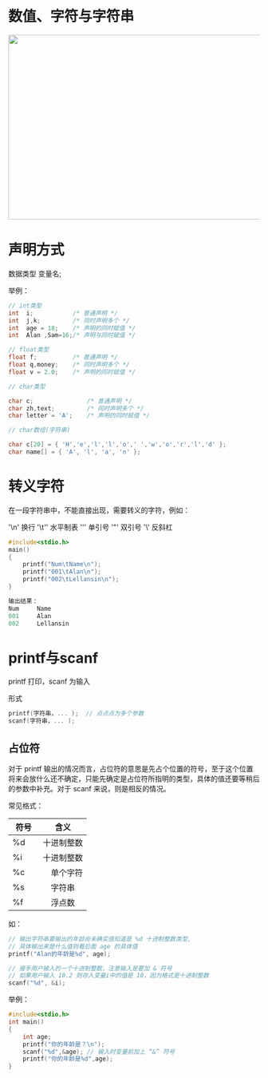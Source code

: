 数值、字符与字符串
============

<img class="alignnone" title="第2讲 数值、字符与字符串" src="http://pic002.cnblogs.com/images/2012/401241/2012101700414410.jpg" alt="" width="515" height="370" />

<h1>声明方式</h1>
数据类型 变量名;

举例：


```cpp
// int类型
int  i;           /* 普通声明 */
int  j,k;         /* 同时声明多个 */
int  age = 18;    /* 声明的同时赋值 */
int  Alan ,Sam=16;/* 声明与同时赋值 */

// float类型
float f;          /* 普通声明 */
float q,money;    /* 同时声明多个 */
float v = 2.0;    /* 声明的同时赋值 */

// char类型

char c;               /* 普通声明 */
char zh,text;         /* 同时声明多个 */
char letter = 'A';    /* 声明的同时赋值 */

// char数组(字符串)

char c[20] = { 'H','e','l','l','o',' ','w','o','r','l','d' };
char name[] = { 'A', 'l', 'a', 'n' };
```

<h1>转义字符</h1>

在一段字符串中，不能直接出现，需要转义的字符，例如：

'\n' 换行
'\t'' 水平制表
'\'' 单引号
'\"' 双引号
'\\' 反斜杠


```cpp
#include<stdio.h>
main()
{
    printf("Num\tName\n");
    printf("001\tAlan\n");
    printf("002\tLellansin\n");
}
```


```cpp
输出结果：
Num　　　Name
001　　　Alan
002　　　Lellansin
```

<h1>printf与scanf</h1>

printf 打印，scanf 为输入

形式

```cpp
printf(字符串，... );  // 点点点为多个参数
scanf(字符串，... );
```

<h2>占位符</h2>

对于 printf 输出的情况而言，占位符的意思是先占个位置的符号，至于这个位置将来会放什么还不确定，只能先确定是占位符所指明的类型，具体的值还要等稍后的参数中补充。对于 scanf 来说，则是相反的情况。

常见格式：

|符号|含义|
|---|---|
|%d|十进制整数
|%i|十进制整数|
|%c 　|　单个字符|
|%s 　|　字符串|
|%f 　|　浮点数|

如：


```cpp
// 输出字符串要输出的年龄尚未确实值知道是 %d 十进制整数类型, 
// 具体输出来是什么值则看后面 age 的具体值
printf("Alan的年龄是%d", age); 

// 接手用户输入的一个十进制整数，注意输入是要加 & 符号
// 如果用户输入 10.2 则存入变量i中的值是 10，因为格式是十进制整数
scanf("%d", &i);

```

举例：


```cpp
#include<stdio.h>
int main()
{
    int age;
    printf("你的年龄是？\n");
    scanf("%d",&age); // 输入时变量前加上 “&” 符号
    printf("你的年龄是%d",age);
}
```

